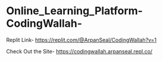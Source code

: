 # Online_Learning_Platform-CodingWallah-

Replit Link- https://replit.com/@ArpanSeal/CodingWallah?v=1

Check Out the Site- https://codingwallah.arpanseal.repl.co/
